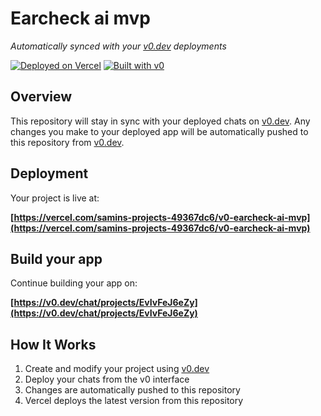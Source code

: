 # Earcheck ai mvp

*Automatically synced with your [v0.dev](https://v0.dev) deployments*

[![Deployed on Vercel](https://img.shields.io/badge/Deployed%20on-Vercel-black?style=for-the-badge&logo=vercel)](https://vercel.com/samins-projects-49367dc6/v0-earcheck-ai-mvp)
[![Built with v0](https://img.shields.io/badge/Built%20with-v0.dev-black?style=for-the-badge)](https://v0.dev/chat/projects/EvIvFeJ6eZy)

## Overview

This repository will stay in sync with your deployed chats on [v0.dev](https://v0.dev).
Any changes you make to your deployed app will be automatically pushed to this repository from [v0.dev](https://v0.dev).

## Deployment

Your project is live at:

**[https://vercel.com/samins-projects-49367dc6/v0-earcheck-ai-mvp](https://vercel.com/samins-projects-49367dc6/v0-earcheck-ai-mvp)**

## Build your app

Continue building your app on:

**[https://v0.dev/chat/projects/EvIvFeJ6eZy](https://v0.dev/chat/projects/EvIvFeJ6eZy)**

## How It Works

1. Create and modify your project using [v0.dev](https://v0.dev)
2. Deploy your chats from the v0 interface
3. Changes are automatically pushed to this repository
4. Vercel deploys the latest version from this repository